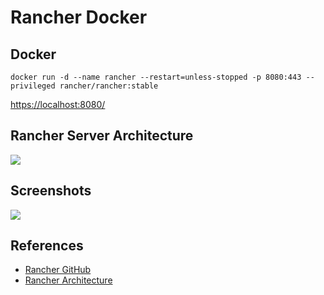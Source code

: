 # Rancher Docker

## Docker
```
docker run -d --name rancher --restart=unless-stopped -p 8080:443 --privileged rancher/rancher:stable
```

[https://localhost:8080/](https://localhost:8080/)

## Rancher Server Architecture
![](https://rancher.com/docs/img/rancher/rancher-architecture-rancher-api-server.svg)

## Screenshots
![](https://cdn.rancher.com/wp-content/uploads/2017/10/02191654/16-ljWqMXX.png)

## References
- [Rancher GitHub](https://github.com/rancher/rancher)
- [Rancher Architecture](https://rancher.com/docs/rancher/v2.5/en/overview/architecture/)